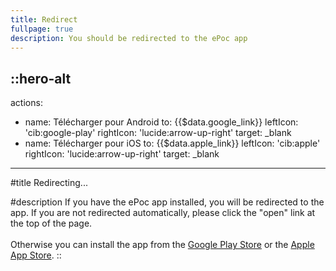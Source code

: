 ```yaml
---
title: Redirect
fullpage: true
description: You should be redirected to the ePoc app
---
```


<!-- Placeholder page when using Deep Linking (Universal / App Links) to the ePoc app using /app-redirect/* (See .htaccess to check url rewriting) -->

::hero-alt
---
actions:
- name: Télécharger pour Android
  to: {{$data.google_link}}
  leftIcon: 'cib:google-play'
  rightIcon: 'lucide:arrow-up-right'
  target: _blank
- name: Télécharger pour iOS
  to: {{$data.apple_link}}
  leftIcon: 'cib:apple'
  rightIcon: 'lucide:arrow-up-right'
  target: _blank
---

#title
Redirecting...

#description
If you have the ePoc app installed, you will be redirected to the app. If you are not redirected automatically, please click the "open" link at the top of the page.
<br/><br/>
Otherwise you can install the app from the [Google Play Store](https://play.google.com/store/apps/details?id=fr.inria.epoc) or the [Apple App Store](https://apps.apple.com/app/epoc/id6444228850).
::


